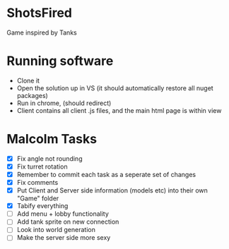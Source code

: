 # ShotsFired
Game inspired by Tanks

# Running software
- Clone it
- Open the solution up in VS (it should automatically restore all nuget packages)
- Run in chrome, (should redirect)
- Client contains all client .js files, and the main html page is within view


# Malcolm Tasks
- [x] Fix angle not rounding
- [x] Fix turret rotation
- [x] Remember to commit each task as a seperate set of changes
- [x] Fix comments
- [x] Put Client and Server side information (models etc) into their own "Game" folder
- [x] Tabify everything
- [ ] Add menu + lobby functionality
- [ ] Add tank sprite on new connection
- [ ] Look into world generation
- [ ] Make the server side more sexy
